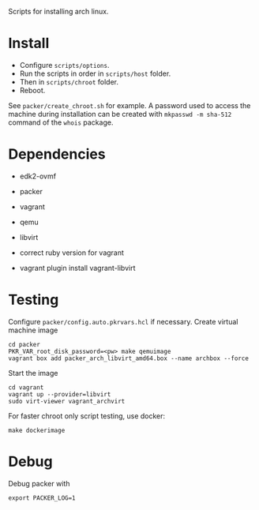 Scripts for installing arch linux.

# Install

* Configure `scripts/options`.
* Run the scripts in order in `scripts/host` folder.
* Then in `scripts/chroot` folder.
* Reboot.

See `packer/create_chroot.sh` for example. A password used to access the machine
during installation can be created with `mkpasswd -m sha-512` command of the
`whois` package.

# Dependencies

* edk2-ovmf
* packer
* vagrant
* qemu
* libvirt
* correct ruby version for vagrant

* vagrant plugin install vagrant-libvirt

# Testing

Configure `packer/config.auto.pkrvars.hcl` if necessary.
Create virtual machine image
```
cd packer
PKR_VAR_root_disk_password=<pw> make qemuimage
vagrant box add packer_arch_libvirt_amd64.box --name archbox --force
```

Start the image
```
cd vagrant
vagrant up --provider=libvirt
sudo virt-viewer vagrant_archvirt
```

For faster chroot only script testing, use docker:
```
make dockerimage
```

# Debug

Debug packer with
```
export PACKER_LOG=1
```
